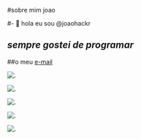 #sobre mim joao

#- 👋  hola eu sou @joaohackr
## *sempre gostei de programar*
##o meu [e-mail](joao.soua.medeiros@escola.pr.gov.br)

![.](https://img.shields.io/badge/ChatGPT-74aa9c?style=for-the-badge&logo=openai&logoColor=white)

![.](https://static.wikia.nocookie.net/50af9a59-9cd8-47f4-a804-25ab99724b5f/scale-to-width/755)


![.](https://static.wikia.nocookie.net/50af9a59-9cd8-47f4-a804-25ab99724b5f/scale-to-width/755)

![.](https://static.wikia.nocookie.net/50af9a59-9cd8-47f4-a804-25ab99724b5f/scale-to-width/755)

![.](https://static.wikia.nocookie.net/50af9a59-9cd8-47f4-a804-25ab99724b5f/scale-to-width/755)



